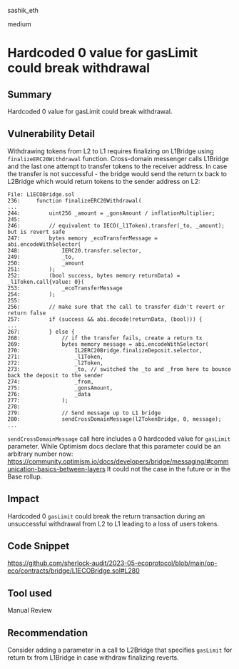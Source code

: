 sashik_eth

medium

# Hardcoded 0 value for gasLimit could break withdrawal

## Summary

Hardcoded 0 value for gasLimit could break withdrawal.

## Vulnerability Detail

Withdrawing tokens from L2 to L1 requires finalizing on L1Bridge using `finalizeERC20Withdrawal` function. Cross-domain messenger calls L1Bridge and the last one attempt to transfer tokens to the receiver address. In case the transfer is not successful - the bridge would send the return tx back to L2Bridge which would return tokens to the sender address on L2:
 ```solidity
File: L1ECOBridge.sol
236:     function finalizeERC20Withdrawal( 
...
244:         uint256 _amount = _gonsAmount / inflationMultiplier;
245: 
246:         // equivalent to IECO(_l1Token).transfer(_to, _amount); but is revert safe
247:         bytes memory _ecoTransferMessage = abi.encodeWithSelector(
248:             IERC20.transfer.selector,
249:             _to,
250:             _amount
251:         );
252:         (bool success, bytes memory returnData) = _l1Token.call{value: 0}(
253:             _ecoTransferMessage
254:         );
255: 
256:         // make sure that the call to transfer didn't revert or return false
257:         if (success && abi.decode(returnData, (bool))) {
...
267:         } else {
268:             // if the transfer fails, create a return tx
269:             bytes memory message = abi.encodeWithSelector(
270:                 IL2ERC20Bridge.finalizeDeposit.selector,
271:                 _l1Token,
272:                 _l2Token,
273:                 _to, // switched the _to and _from here to bounce back the deposit to the sender
274:                 _from,
275:                 _gonsAmount,
276:                 _data
277:             );
278: 
279:             // Send message up to L1 bridge
280:             sendCrossDomainMessage(l2TokenBridge, 0, message); 
...
```

`sendCrossDomainMessage` call here includes a 0 hardcoded value for `gasLimit` parameter. While Optimism docs declare that this parameter could be an arbitrary number now:
https://community.optimism.io/docs/developers/bridge/messaging/#communication-basics-between-layers
It could not the case in the future or in the Base rollup. 

## Impact

Hardcoded 0 `gasLimit` could break the return transaction during an unsuccessful withdrawal from L2 to L1 leading to a loss of users tokens.

## Code Snippet

https://github.com/sherlock-audit/2023-05-ecoprotocol/blob/main/op-eco/contracts/bridge/L1ECOBridge.sol#L280

## Tool used

Manual Review

## Recommendation

Consider adding a parameter in a call to L2Bridge that specifies `gasLimit` for return tx from L1Bridge in case withdraw finalizing reverts.